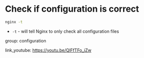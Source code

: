 # Check if configuration is correct

```bash
nginx -t
```

- ` -t ` - will tell Nginx to only check all configuration files

group: configuration


link_youtube: https://youtu.be/QlFfTFo_iZw
